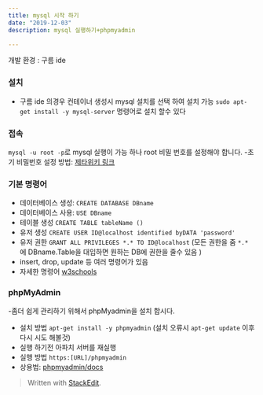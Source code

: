 ```yaml
---
title: mysql 시작 하기 
date: "2019-12-03"
description: mysql 실행하기+phpmyadmin 

---
```

개발 환경 : 구름 ide 
### 설치
 - 구름 ide 의경우 컨테이너 생성시 mysql 설치를 선택 하여 설치 가능 
 `sudo apt-get install -y mysql-server` 명령어로 설치 할수 있다 
### 접속 
`mysql -u root -p`로 mysql 실행이 가능 하나 root 비밀 번호를 설정해야 합니다.
  -초기 비밀번호 설정 방법: [제타위키 링크 ]([https://zetawiki.com/wiki/MySQL_root_%ED%8C%A8%EC%8A%A4%EC%9B%8C%EB%93%9C_%EB%B6%84%EC%8B%A4](https://zetawiki.com/wiki/MySQL_root_%ED%8C%A8%EC%8A%A4%EC%9B%8C%EB%93%9C_%EB%B6%84%EC%8B%A4))
### 기본 명령어 
 - 데이터베이스  생성: `CREATE DATABASE DBname`
 - 데이터베이스 사용: `USE DBname`
 - 테이블 생성 `CREATE TABLE tableName ()`
 - 유저 생성 `CREATE USER ID@localhost identified byDATA 'password'`
 - 유저 권한 `GRANT ALL PRIVILEGES *.* TO ID@localhost`
 (모든  권한을 줌 `*.*` 에 DBname.Table을 대입하면 원하는 DB에 권한을 줄수 있음 )
 -  insert, drop, update 등 여러 명령어가 있음 
 -  자세한 명령어 [w3schools ](https://www.w3schools.com/sql/default.asp)
 
### phpMyAdmin 
 -좀더 쉽게 관리하기 위해서 phpMyadmin을 설치 합시다. 
 - 설치 방법 `apt-get install -y phpmyadmin`
 (설치 오류시 `apt-get update` 이후 다시 시도 해볼것) 
 - 실행 하기전 아파치 서버를 재실행  
 - 실행 방법 `https:[URL]/phpmyadmin`
 - 상용법: [phpmyadmin/docs](https://www.phpmyadmin.net/docs/)


> Written with [StackEdit](https://stackedit.io/).
<!--stackedit_data:
eyJoaXN0b3J5IjpbLTEzNDc5NTg2MzYsLTEwNjYwNjM2ODEsNT
I1MDUxMDM4LC0xMjA3NTk3MTc2LDMxMjc3MjIyMCwtMTA2MzU5
ODU4MCwtMTc1NjEwNjMwN119
-->